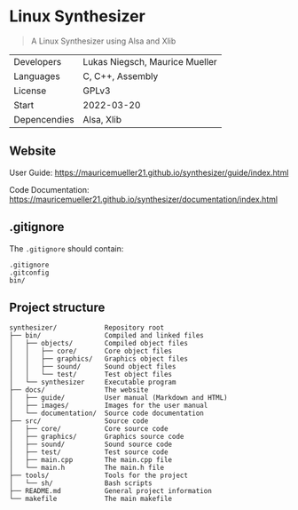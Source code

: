 # Linux Synthesizer

> A Linux Synthesizer using Alsa and Xlib

|              |                                |
| ------------ | ------------------------------ |
| Developers   | Lukas Niegsch, Maurice Mueller |
| Languages    | C, C++, Assembly               |
| License      | GPLv3                          |
| Start        | 2022-03-20                     |
| Depencendies | Alsa, Xlib                     |

## Website

User Guide: https://mauricemueller21.github.io/synthesizer/guide/index.html

Code Documentation: https://mauricemueller21.github.io/synthesizer/documentation/index.html

## .gitignore

The `.gitignore` should contain:
```
.gitignore
.gitconfig
bin/
```

## Project structure

```
synthesizer/            Repository root
├── bin/                Compiled and linked files
│   ├── objects/        Compiled object files
│   │   ├── core/       Core object files
│   │   ├── graphics/   Graphics object files
│   │   ├── sound/      Sound object files
│   │   └── test/       Test object files
│   └── synthesizer     Executable program
├── docs/               The website
│   ├── guide/          User manual (Markdown and HTML)
│   ├── images/         Images for the user manual
│   └── documentation/  Source code documentation
├── src/                Source code
│   ├── core/           Core source code
│   ├── graphics/       Graphics source code
│   ├── sound/          Sound source code
│   ├── test/           Test source code
│   ├── main.cpp        The main.cpp file
│   └── main.h          The main.h file
├── tools/              Tools for the project
│   └── sh/             Bash scripts
├── README.md           General project information
└── makefile            The main makefile
```
